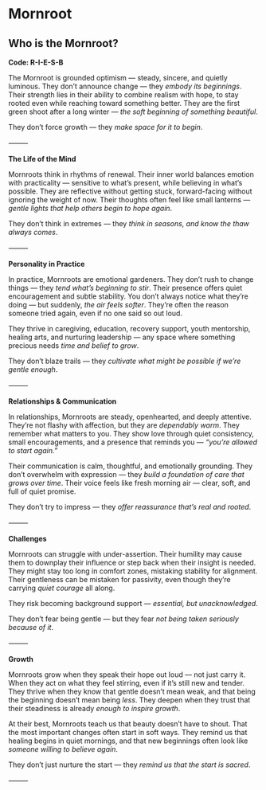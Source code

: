 # Mornroot
## Who is the Mornroot?
**Code: R-I-E-S-B**

The Mornroot is grounded optimism — steady, sincere, and quietly luminous. They don’t announce change — they *embody its beginnings*. Their strength lies in their ability to combine realism with hope, to stay rooted even while reaching toward something better. They are the first green shoot after a long winter — *the soft beginning of something beautiful*.

They don’t force growth — they *make space for it to begin*.

⸻

**The Life of the Mind**

Mornroots think in rhythms of renewal. Their inner world balances emotion with practicality — sensitive to what’s present, while believing in what’s possible. They are reflective without getting stuck, forward-facing without ignoring the weight of now. Their thoughts often feel like small lanterns — *gentle lights that help others begin to hope again*.

They don’t think in extremes — they *think in seasons, and know the thaw always comes*.

⸻

**Personality in Practice**

In practice, Mornroots are emotional gardeners. They don’t rush to change things — they *tend what’s beginning to stir*. Their presence offers quiet encouragement and subtle stability. You don’t always notice what they’re doing — but suddenly, *the air feels softer*. They’re often the reason someone tried again, even if no one said so out loud.

They thrive in caregiving, education, recovery support, youth mentorship, healing arts, and nurturing leadership — any space where something precious needs *time and belief to grow*.

They don’t blaze trails — they *cultivate what might be possible if we’re gentle enough*.

⸻

**Relationships & Communication**

In relationships, Mornroots are steady, openhearted, and deeply attentive. They’re not flashy with affection, but they are *dependably warm*. They remember what matters to you. They show love through quiet consistency, small encouragements, and a presence that reminds you — *“you’re allowed to start again.”*

Their communication is calm, thoughtful, and emotionally grounding. They don’t overwhelm with expression — they *build a foundation of care that grows over time*. Their voice feels like fresh morning air — clear, soft, and full of quiet promise.

They don’t try to impress — they *offer reassurance that’s real and rooted*.

⸻

**Challenges**

Mornroots can struggle with under-assertion. Their humility may cause them to downplay their influence or step back when their insight is needed. They might stay too long in comfort zones, mistaking stability for alignment. Their gentleness can be mistaken for passivity, even though they’re carrying *quiet courage* all along.

They risk becoming background support — *essential, but unacknowledged*.

They don’t fear being gentle — but they fear *not being taken seriously because of it*.

⸻

**Growth**

Mornroots grow when they speak their hope out loud — not just carry it. When they act on what they feel stirring, even if it’s still new and tender. They thrive when they know that gentle doesn’t mean weak, and that being the beginning doesn’t mean being *less*. They deepen when they trust that their steadiness is already *enough to inspire growth*.

At their best, Mornroots teach us that beauty doesn’t have to shout. That the most important changes often start in soft ways. They remind us that healing begins in quiet mornings, and that new beginnings often look like *someone willing to believe again*.

They don’t just nurture the start — they *remind us that the start is sacred*.

⸻

